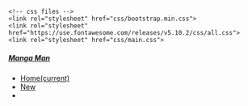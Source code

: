 <!DOCTYPE html>
<html lang="en">

<head>
    <meta charset="UTF-8">
    <meta name="viewport" content="width=device-width, initial-scale=1, shrink-to-fit=no">
    <title>Manga Reader</title>

    <!-- css files -->
    <link rel="stylesheet" href="css/bootstrap.min.css">
    <link rel="stylesheet" href="https://use.fontawesome.com/releases/v5.10.2/css/all.css">
    <link rel="stylesheet" href="css/main.css">
</head>

<body>
    <!-- start navbar -->
    <nav class="navbar navbar-expand-lg navbar-light shadow py-2 py-sm-0">
        <a class="navbar-brand" href="#">
            <h5>Manga Man</h5>
        </a>
        <div class="collapse navbar-collapse" id="navbarSupportedContent">
            <div class="container-fluid">
                <div class="row py-3">
                    <div class="col-lg-6 col-sm-12 mb-3 mb-sm-0">
                        <ul class="navbar-nav mr-auto">
                            <!-- always use single word for li -->
                            <li class="nav-item active">
                                <a class="nav-link" href="#">Home<span class="sr-only">(current)</span></a>
                            </li>
                            <li class="nav-item">
                                <a class="nav-link" href="#">New</a>
                            </li>
                            <li class="nav-item">
                                
